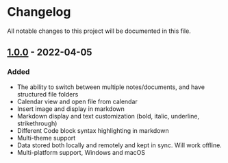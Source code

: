 # Changelog
All notable changes to this project will be documented in this file.

## [1.0.0] - 2022-04-05
### Added
- The ability to switch between multiple notes/documents, and have structured file folders
- Calendar view and open file from calendar
- Insert image and display in markdown
- Markdown display and text customization (bold, italic, underline, strikethrough)
- Different Code block syntax highlighting in markdown
- Multi-theme support
- Data stored both locally and remotely and kept in sync. Will work offline.
- Multi-platform support, Windows and macOS

[1.0.0]: https://git.uwaterloo.ca/jf2peng/cs398/-/tags/sprint-3
